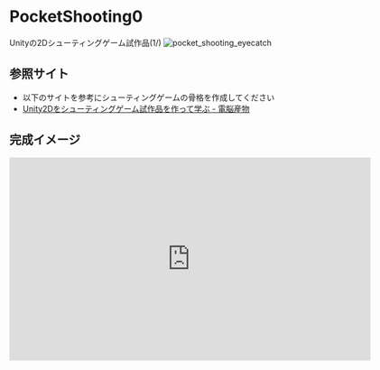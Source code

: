 # PocketShooting0
Unityの2Dシューティングゲーム試作品(1/)
![pocket_shooting_eyecatch](https://user-images.githubusercontent.com/32384416/217681831-93edc166-744d-46c2-9576-bdd1ee6f297e.jpg)

## 参照サイト
- 以下のサイトを参考にシューティングゲームの骨格を作成してください
- [Unity2Dをシューティングゲーム試作品を作って学ぶ - 電脳産物](https://dianxnao.com/unity2d%e3%82%92%e3%82%b7%e3%83%a5%e3%83%bc%e3%83%86%e3%82%a3%e3%83%b3%e3%82%b0%e3%82%b2%e3%83%bc%e3%83%a0%e8%a9%a6%e4%bd%9c%e5%93%81%e3%82%92%e4%bd%9c%e3%81%a3%e3%81%a6%e5%ad%a6%e3%81%b6/)

## 完成イメージ
<iframe width="640" height="360" src="https://www.youtube.com/embed/o2efsG0pVI8" title="Unity 2Dで制作したシューティングゲーム試作品" frameborder="0" allow="accelerometer; autoplay; clipboard-write; encrypted-media; gyroscope; picture-in-picture; web-share" allowfullscreen></iframe>
